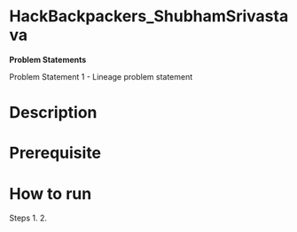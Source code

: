 # HackBackpackers_ShubhamSrivastava

**Problem Statements**

Problem Statement 1 - Lineage problem statement
# Description
<Write some description for your solution>

# Prerequisite
<Write any prerequisites needed to run your solution>

# How to run
<Write steps to run your solution>
Steps
1.
2.
